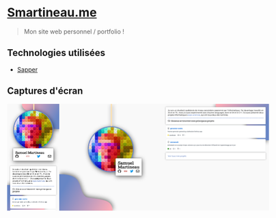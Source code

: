 # [Smartineau.me](https://smartineau.me)

> Mon site web personnel / portfolio !

## Technologies utilisées

- [Sapper](https://sapper.svelte.dev/)

## Captures d'écran

<div style="display:flex;justify-content:space-aroud;height:250px;">
  <img alt="phone" src="https://raw.githubusercontent.com/Samuel-Martineau/Smartineau.me/master/screenshots/phone.png" />
  <img alt="desktop" src="https://raw.githubusercontent.com/Samuel-Martineau/Smartineau.me/master/screenshots/desktop.png" />
</div>
